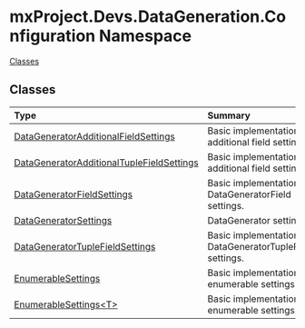 ﻿

# mxProject.Devs.DataGeneration.Configuration Namespace

[Classes](#Classes)&nbsp;&nbsp;

## Classes
|Type|Summary|
|:--|:--|
| [DataGeneratorAdditionalFieldSettings](../mxProject.Devs.DataGeneration.Configuration/DataGeneratorAdditionalFieldSettings.md) | Basic implementation of additional field settings. |
| [DataGeneratorAdditionalTupleFieldSettings](../mxProject.Devs.DataGeneration.Configuration/DataGeneratorAdditionalTupleFieldSettings.md) | Basic implementation of additional field settings. |
| [DataGeneratorFieldSettings](../mxProject.Devs.DataGeneration.Configuration/DataGeneratorFieldSettings.md) | Basic implementation of DataGeneratorField settings. |
| [DataGeneratorSettings](../mxProject.Devs.DataGeneration.Configuration/DataGeneratorSettings.md) | DataGenerator settings. |
| [DataGeneratorTupleFieldSettings](../mxProject.Devs.DataGeneration.Configuration/DataGeneratorTupleFieldSettings.md) | Basic implementation of DataGeneratorTupleField settings. |
| [EnumerableSettings](../mxProject.Devs.DataGeneration.Configuration/EnumerableSettings.md) | Basic implementation of enumerable settings. |
| [EnumerableSettings&lt;T&gt;](../mxProject.Devs.DataGeneration.Configuration/EnumerableSettings`1.md) | Basic implementation of enumerable settings. |





